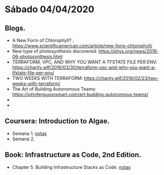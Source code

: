 # Sábado 04/04/2020

## Blogs.

- A New Form of Chlorophyll? : https://www.scientificamerican.com/article/new-form-chlorophyll/
- New type of photosynthesis discovered: https://phys.org/news/2018-06-photosynthesis.html
-  TERRAFORM, VPC, AND WHY YOU WANT A TFSTATE FILE PER ENV: https://charity.wtf/2016/03/30/terraform-vpc-and-why-you-want-a-tfstate-file-per-env/
- TWO WEEKS WITH TERRAFORM: https://charity.wtf/2016/02/23/two-weeks-with-terraform/
- The Art of Building Autonomous Teams: https://johnfergusonsmart.com/art-building-autonomous-teams/
- 
- 

## Coursera: Introduction to Algae.

- Semana 1. [notas](./notas/Introduction_to_Algae.md)
- Semana 2.

## Book: Infrastructure as Code, 2nd Edition.

- Chapter 5. Building Infrastructure Stacks as Code. [notas](./notas/Infrastructure_as_Code_2nd.md)